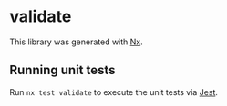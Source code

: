 # validate

This library was generated with [Nx](https://nx.dev).

## Running unit tests

Run `nx test validate` to execute the unit tests via [Jest](https://jestjs.io).
